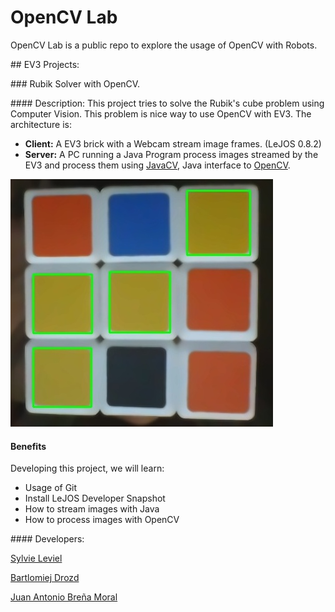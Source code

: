 # OpenCV Lab

OpenCV Lab is a public repo to explore the usage of OpenCV with Robots.

## EV3 Projects:

### Rubik Solver with OpenCV.

#### Description:
This project tries to solve the Rubik's cube problem using Computer Vision. This problem is nice way to use OpenCV with EV3. The architecture is:

- **Client:** A EV3 brick with a Webcam stream image frames. (LeJOS 0.8.2)
- **Server:** A PC running a Java Program process images streamed by the EV3 and process them using [JavaCV](https://github.com/bytedeco/javacv), Java interface to [OpenCV](http://opencv.org/).

![ScreenShot](https://raw.githubusercontent.com/jabrena/OpenCVLab/master/rubik/docs/images/rubik.jpg)

#### Benefits

Developing this project, we will learn:

- Usage of Git
- Install LeJOS Developer Snapshot
- How to stream images with Java
- How to process images with OpenCV

#### Developers:

[Sylvie Leviel](http://album-photos-gilbert-sylvie.com/Album2013/hobbies.php)

[Bartlomiej Drozd](https://github.com/dedraPL)

[Juan Antonio Breña Moral](http://www.juanantonio.info/)

